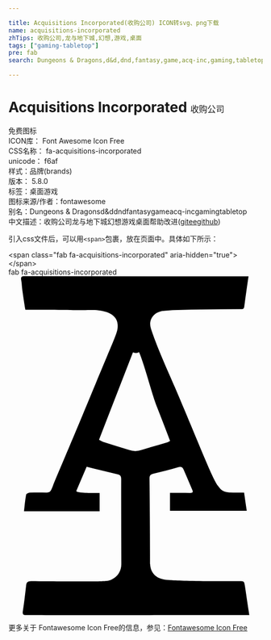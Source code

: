 ```yaml
---

title: Acquisitions Incorporated(收购公司) ICON转svg、png下载
name: acquisitions-incorporated
zhTips: 收购公司,龙与地下城,幻想,游戏,桌面
tags: ["gaming-tabletop"]
pre: fab
search: Dungeons & Dragons,d&d,dnd,fantasy,game,acq-inc,gaming,tabletop

---
```


# Acquisitions Incorporated  <small style="font-size: 60%;font-weight: 100">收购公司</small>


<div class="detail-page">
<p>
<span><span class="badge-success badge">免费图标</span> </span>
<br/>
<span>
ICON库：
<span class="badge-secondary badge">Font Awesome Icon Free</span> 
</span>
<br/>
<span>
CSS名称：
<span class="badge-secondary badge">fa-acquisitions-incorporated</span> 
</span>
<br/>
<span>
unicode：
<span class="badge-secondary badge">f6af</span> 
<copy-btn content='f6af' btn-title=""></copy-btn>
<copy-btn :content='String.fromCodePoint(parseInt("f6af", 16))' btn-title="复制U"></copy-btn>
</span><br/><span>样式：<span class="badge-light badge">品牌(brands)</span></span>
<br/>
<span>
版本：
<span class="badge-secondary badge">5.8.0</span> 
</span><br/><span>标签：<span class="badge-light badge"><router-link to="/tags/gaming-tabletop.html">桌面游戏</router-link></span></span>
<br/>
<span>图标来源/作者：<span class="badge-light badge">fontawesome</span></span> 
<br/>
<span>别名：<span class="badge-light badge">Dungeons & Dragons</span><span class="badge-light badge">d&d</span><span class="badge-light badge">dnd</span><span class="badge-light badge">fantasy</span><span class="badge-light badge">game</span><span class="badge-light badge">acq-inc</span><span class="badge-light badge">gaming</span><span class="badge-light badge">tabletop</span></span><br/><span class="zh-detail">中文描述：<span class="badge-primary badge">收购公司</span><span class="badge-primary badge">龙与地下城</span><span class="badge-primary badge">幻想</span><span class="badge-primary badge">游戏</span><span class="badge-primary badge">桌面</span><span class="help-link"><span>帮助改进</span>(<a href="https://gitee.com/liuwave/icon-helper/edit/master/json/fontawesome/brands/acquisitions-incorporated.json" target="_blank" rel="noopener noreferrer">gitee</a><a href="https://github.com/liuwave/icon-helper/edit/master/json/fontawesome/brands/acquisitions-incorporated.json" target="_blank" rel="noopener noreferrer">github</a></span>)</span><br/>
</p>
</div>
<div class="alert alert-dark">
  <i class="fab fa-acquisitions-incorporated fa-xs"></i>
  <i class="fab fa-acquisitions-incorporated fa-sm"></i>
  <i class="fab fa-acquisitions-incorporated fa-lg"></i>
  <i class="fab fa-acquisitions-incorporated fa-2x"></i>
  <i class="fab fa-acquisitions-incorporated fa-3x"></i>
  <i class="fab fa-acquisitions-incorporated fa-5x"></i>
  <i class="fab fa-acquisitions-incorporated fa-7x"></i>
</div>
<div>
  <p>引入css文件后，可以用<code>&lt;span&gt;</code>包裹，放在页面中。具体如下所示：    
  </p>
  <div class="alert alert-primary" style="font-size: 14px">
    &lt;span class="fab fa-acquisitions-incorporated" aria-hidden="true"&gt;&lt;/span&gt;
    <copy-btn content='<span class="fab fa-acquisitions-incorporated" aria-hidden="true"></span>'></copy-btn>
  </div>
  <div class="alert alert-secondary">
    <i class="fab fa-acquisitions-incorporated"
    style="font-size: 24px"
    aria-hidden="true"></i> fab fa-acquisitions-incorporated
    <copy-btn content="fab fa-acquisitions-incorporated" btn-title="复制图标名称"></copy-btn>
  </div>
</div>
<div id="svg" class="svg-wrap">
<svg xmlns="http://www.w3.org/2000/svg" viewBox="0 0 384 512"><path d="M357.45 468.2c-1.2-7.7-1.3-7.6-9.6-7.6-99.8.2-111.8-2.4-112.7-2.6-12.3-1.7-20.6-10.5-21-23.1-.1-1.6-.2-71.6-1-129.1-.1-4.7 1.6-6.4 5.9-7.5 12.5-3 24.9-6.1 37.3-9.7 4.3-1.3 6.8-.2 8.4 3.5 4.5 10.3 8.8 20.6 13.2 30.9 1.6 3.7.1 4.4-3.4 4.4-10-.2-20-.1-30.4-.1v27h116c-1.4-9.5-2.7-18.1-4-27.5-7 0-13.8.4-20.4-.1-22.6-1.6-18.3-4.4-84-158.6-8.8-20.1-27.9-62.1-36.5-89.2-4.4-14 5.5-25.4 18.9-26.6 18.6-1.7 37.5-1.6 56.2-2 20.6-.4 41.2-.4 61.8-.5 3.1 0 4-1.4 4.3-4.3 1.2-9.8 2.7-19.5 4-29.2.8-5.3 1.6-10.7 2.4-16.1L23.75 0c-3.6 0-5.3 1.1-4.6 5.3 2.2 13.2-.8.8 6.4 45.3 63.4 0 71.8.9 101.8.5 12.3-.2 37 3.5 37.7 22.1.4 11.4-1.1 11.3-32.6 87.4-53.8 129.8-50.7 120.3-67.3 161-1.7 4.1-3.6 5.2-7.6 5.2-8.5-.2-17-.3-25.4.1-1.9.1-5.2 1.8-5.5 3.2-1.5 8.1-2.2 16.3-3.2 24.9h114.3v-27.6c-6.9 0-33.5.4-35.3-2.9 5.3-12.3 10.4-24.4 15.7-36.7 16.3 4 31.9 7.8 47.6 11.7 3.4.9 4.6 3 4.6 6.8-.1 42.9.1 85.9.2 128.8 0 10.2-5.5 19.1-14.9 23.1-6.5 2.7-3.3 3.4-121.4 2.4-5.3 0-7.1 2-7.6 6.8-1.5 12.9-2.9 25.9-5 38.8-.8 5 1.3 5.7 5.3 5.7 183.2.6-30.7 0 337.1 0-2.5-15-4.4-29.4-6.6-43.7zm-174.9-205.7c-13.3-4.2-26.6-8.2-39.9-12.5a44.53 44.53 0 0 1-5.8-2.9c17.2-44.3 34.2-88.1 51.3-132.1 7.5 2.4 7.9-.8 9.4 0 9.3 22.5 18.1 60.1 27 82.8 6.6 16.7 13 33.5 19.7 50.9a35.78 35.78 0 0 1-3.9 2.1c-13.1 3.9-26.4 7.5-39.4 11.7a27.66 27.66 0 0 1-18.4 0z"/></svg>
</div>
<detail full-name='fa-acquisitions-incorporated'></detail>
    
<div><p>更多关于  Fontawesome Icon Free的信息，参见：<a target="_blank" href="https://iconhelper.cn/fontawesome.html">Fontawesome Icon Free</a>
</p></div>
